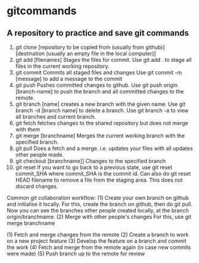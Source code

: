 # gitcommands

<h2>A repository to practice and save git commands</h2>

1.  git clone [repository to be copied from (usually from github)] [destination (usually an empty file in the local computer)]
2.  git add [filenames]
    Stages the files for commit. Use git add . to stage all files in the current working repository.
3.  git commit
    Commits all staged files and changes
    Use git commit -m [message] to add a message to the commit
4.  git push
    Pushes committed changes to github.
    Use git push origin [branch-name] to push the branch and all committed
    changes to the remote.
5.  git branch [name]
    creates a new branch with the given name.
    Use git branch -d [branch name] to delete a branch.
    Use git branch -a to view all branches and current branch.
6.  git fetch
    fetches changes to the shared repository but does not merge with them
7.  git merge [branchname]
    Merges the current working branch with the specified branch.
8.  git pull
    Does a fetch and a merge. i.e. updates your files with all updates other people made.
9.  git checkout [branchname]]
    Changes to the specified branch
10. git reset
    If you want to go back to a previous state, use git reset commit_SHA where
    commit_SHA is the commit id.
    Can also do git reset HEAD filename to remove a file from the staging area.
    This does not discard changes.

Common git collaboration workflow:
(1) Create your own branch on github and initialise it locally.
For this, create the branch on github, then do git pull. Now you can see the branches other people created locally, at the branch origin/branchname.
(2) Merge with other people's changes
For this, use git merge branchname

(1) Fetch and merge changes from the remote
(2) Create a branch to work on a new project feature
(3) Develop the feature on a branch and commit the work
(4) Fetch and merge from the remote again (in case new commits were made)
(5) Push branch up to the remote for review
